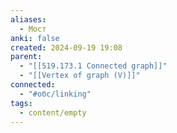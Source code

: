 ```yaml
---
aliases:
  - Мост
anki: false
created: 2024-09-19 19:08
parent:
  - "[[519.173.1 Connected graph]]"
  - "[[Vertex of graph (V)]]"
connected:
  - "#обс/linking"
tags:
  - content/empty
---
```

